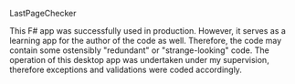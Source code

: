 LastPageChecker

This F# app was successfully used in production. However, it serves as a learning app for the author of the code as well. Therefore, the code may contain some ostensibly "redundant" or "strange-looking" code. 
The operation of this desktop app was undertaken under my supervision, therefore exceptions and validations were coded accordingly. 


